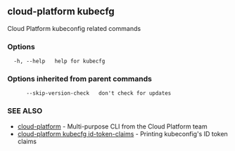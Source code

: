 ## cloud-platform kubecfg

Cloud Platform kubeconfig related commands

### Options

```
  -h, --help   help for kubecfg
```

### Options inherited from parent commands

```
      --skip-version-check   don't check for updates
```

### SEE ALSO

* [cloud-platform](cloud-platform.md)	 - Multi-purpose CLI from the Cloud Platform team
* [cloud-platform kubecfg id-token-claims](cloud-platform_kubecfg_id-token-claims.md)	 - Printing kubeconfig's ID token claims

